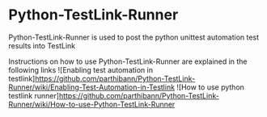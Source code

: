 Python-TestLink-Runner
======================

Python-TestLink-Runner is used to post the python unittest automation test results into TestLink

Instructions on how to use Python-TestLink-Runner are explained in the following links
![Enabling test automation in testlink]https://github.com/parthibann/Python-TestLink-Runner/wiki/Enabling-Test-Automation-in-Testlink
![How to use python testlink runner]https://github.com/parthibann/Python-TestLink-Runner/wiki/How-to-use-Python-TestLink-Runner
